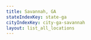 ```yaml
---
title: Savannah, GA
stateIndexKey: state-ga
cityIndexKey: city-ga-savannah
layout: list_all_locations
---
```

